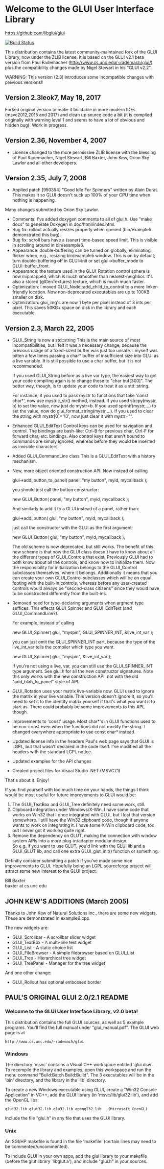 # Welcome to the GLUI User Interface Library

https://github.com/libglui/glui

[![Build Status](https://travis-ci.org/libglui/glui.svg?branch=master)](https://travis-ci.org/libglui/glui)

This distribution contains the latest community-maintained fork of the
GLUI Library, now under the ZLIB license.  It is based on the GLUI
v2.1 beta version from Paul Rademacher
(http://www.cs.unc.edu/~rademach/glui/) plus the compatibility changes 
made by Nigel Stewart in his "GLUI v2.2".

WARNING: This version (2.3) introduces some incompatible changes with
previous versions!!

## Version 2.3leok7, May 18, 2017

Forked original version to make it buildable in more modern IDEs (msvc2012,2015 and 2017)
and clean up source code a bit (it is compiled originally with warning level 1 and seems 
to have a lot of obvious and hidden bug). Work in progress.

## Version 2.36, November 4, 2007

- License changed to the more permissive ZLIB license 
  with the blessing of Paul Rademacher, Nigel Stewart, Bill Baxter, 
  John Kew, Orion Sky Lawlor and all other developers.

## Version 2.35, July 7, 2006

- Applied patch [950354] "Good Idle For Spinners" written by Alain
  Durat.  This makes it so GLUI doesn't suck up 100% of your CPU time
  when nothing is happening.

Many changes submitted by Orion Sky Lawlor.
- Comments: I've added doxygen comments to all of glui.h.  Use "make
  docs" to generate Doxygen in doc/html/index.html.
- Bug fix: rollout actually resizes properly when opened (bin/example5
  demonstrated this bug). 
- Bug fix: scroll bars have a (saner) time-based speed limit.  This is
  visible in scrolling around in bin/example6.
- Appearance: double-buffering can be turned on globally, eliminating
  flicker when, e.g., resizing bin/example5 window.  This is on by
  default; turn double-buffering off in GLUI::init or set
  glui->buffer_mode to GLUI::buffer_front.
- Appearance: the texture used in the GLUI_Rotation
  control sphere is now mipmapped, which is much smoother than
  nearest-neighbor.  It's also a stored (glGenTextures) texture, which
  is much much faster. 
- Optimization: I moved GLUI_Node::add_child_to_control to a more
  linker-friendly location.  Now non-deprecated executables are up to
  100KB smaller on disk.
- Optimization: glui_img's are now 1 byte per pixel instead of 3 ints
  per pixel.  This saves 50KB+ space on disk in the library and each
  executable. 

## Version 2.3, March 22, 2005

- GLUI_String is now a std::string
  This is the main source of most incompatibilities, but I felt it was
  a necessary change, because the previous usage of a fixed-sized
  buffer was just too unsafe.  I myself was bitten a few times passing
  a char* buffer of insufficient size into GLUI as a live variable.
  It is still possible to use a char buffer, but it is not recommended.

  If you used GLUI_String before as a live var type, the easiest way
  to get your code compiling again is to change those to "char
  buf[300]".  The better way, though, is to update your code to treat
  it as a std::string.

  For instance, if you used to pass mystr to functions that take
  'const char*', now use mystr.c_str() method, instead.
  If you used strcpy(mystr, b) to set the value, now just do mystr=b.
  If you used sprintf(mystr,...) to set the value, now do 
  glui_format_string(mystr,...).
  If you used to clear the string with mystr[0]='\0', now just clear
  it with mystr="".

- Enhanced GLUI_EditText
  Control keys can be used for navigation and control.  The bindings
  are bash-like: Ctrl-B for previous char, Ctrl-F for forward char, etc.
  bindings.  Also control keys that aren't bound to commands are
  simply ignored, whereas before they would be inserted as invisible
  characters.

- Added GLUI_CommandLine class
  This is a GLUI_EditText with a history mechanism.

- New, more object oriented construction API.
  Now instead of calling 

    glui->add_button_to_panel( panel, "my button", myid, mycallback );

  you should just call the button constructor:

    new GLUI_Button( panel, "my button", myid, mycallback );

  And similarly to add it to a GLUI instead of a panel, rather than:

    glui->add_button( glui, "my button", myid, mycallback );

  just call the constructor with the GLUI as the first argument:

    new GLUI_Button( glui, "my button", myid, mycallback );
    
  The old scheme is now deprecated, but still works.  The benefit of
  this new scheme is that now the GLUI class doesn't have to know
  about all the different types of GLUI_Controls that exist.
  Previously GLUI had to both know about all the controls, and know
  how to initialize them.  Now the responsibility for initialization
  belongs to the GLUI_Control subclasses themselves, where it
  belongs. Additionally it means that you can create your own
  GLUI_Control subclasses which will be on equal footing with the
  built-in controls, whereas before any user-created controls would
  always be "second-class citizens" since they would have to be
  constructed differently from the built-ins.

- Removed need for type-declaring arguments when argment type suffices.
  This effects GLUI_Spinner and GLUI_EditText (and GLUI_CommandLine?).

  For example, instead of calling 

    new GLUI_Spinner( glui, "myspin", GLUI_SPINNER_INT, &live_int_var );

  you can just omit the GLUI_SPINNER_INT part, because the type of the
  live_int_var tells the compiler which type you want.

    new GLUI_Spinner( glui, "myspin", &live_int_var );

  If you're not using a live, var, you can still use the
  GLUI_SPINNER_INT type argument.  See glui.h for all the new 
  constructor signatures.  Note this only works with the new
  construction API, not with the old "add_blah_to_panel" style of
  API.

- GLUI_Rotation uses your matrix live-variable now.
  GLUI used to ignore the matrix in your live variable.  This version
  doesn't ignore it, so you'll need to set it to the identity matrix
  yourself if that's what you want it to start as.  There could
  probably be some improvements to this API, though.
  
- Improvements to 'const' usage.
  Most char*'s in GLUI functions used to be non-const even when the
  functions did not modify the string.  I changed everywhere
  appropriate to use const char* instead.

- Updated license info in the headers
  Paul's web page says that GLUI is LGPL, but that wasn't declared in
  the code itself.  I've modified all the headers with the standard
  LGPL notice.

- Updated examples for the API changes

- Created project files for Visual Studio .NET (MSVC7.1)

That's about it.  Enjoy!

If you find yourself with too much time on your hands, the things I
think would be most useful for future improvements to GLUI would be:

1. The GLUI_TextBox and GLUI_Tree definitely need some work, still.  
2. Clipboard integration under Windows/X-Win.  I have some code that
   works on Win32 that I once integrated with GLUI, but I lost that 
   version somewhere.  I still have the Win32 clipboard code, though
   if anyone wants to work on integrating it.  I have some X-Win
   clipboard code, too, but I never got it working quite right.
3. Remove the dependency on GLUT, making the connection with window 
   system APIs into a more plug-in/adapter modular design.  
   So e.g. if you want to use GLUT, you'd link with the GLUI lib and a
   GLUI_GLUT lib, and call one extra GLUI_glut_init() function or 
   something.

Definitly consider submitting a patch if you've made some nice improvements
to GLUI.  Hopefully being an LGPL sourceforge project will attract some new
interest to the GLUI project.

Bill Baxter    
baxter
at
cs unc edu

## JOHN KEW'S ADDITIONS (March 2005)

Thanks to John Kew of Natural Solutions Inc.,
there are some new widgets.  These are demonstrated in example6.cpp.

The new widgets are:

* GLUI_Scrollbar - A scrollbar slider widget
* GLUI_TextBox - A multi-line text widget
* GLUI_List - A static choice list
* GLUI_FileBrowser - A simple filebrowser based on GLUI_List
* GLUI_Tree - Hierarchical tree widget
* GLUI_TreePanel - Manager for the tree widget
 
And one other change:

* GLUI_Rollout has optional embossed border 

## PAUL'S ORIGINAL GLUI 2.0/2.1 README

### Welcome to the GLUI User Interface Library, v2.0 beta!

This distribution contains the full GLUI sources, as well as 5 example
programs.  You'll find the full manual under "glui_manual.pdf".  The
GLUI web page is at 

	http://www.cs.unc.edu/~rademach/glui

### Windows

The directory 'msvc' contains a Visual C++ workspace entitled
'glui.dsw'.  To recompile the library and examples, open this
workspace and run the menu command "Build:Batch Build:Build".  The 3
executables will be in the 'bin' directory, and the library in the
'lib' directory.

To create a new Windows executable using GLUI, create a "Win32 Console
Application" in VC++, add the GLUI library (in 'msvc/lib/glui32.lib'),
and add the OpenGL libs:

	glui32.lib glut32.lib glu32.lib opengl32.lib   (Microsoft OpenGL)

Include the file "glui.h" in any file that uses the GLUI library.


### Unix

An SGI/HP makefile is found in the file 'makefile' (certain lines may need 
to be commented/uncommented).

To include GLUI in your own apps, add the glui library to your
makefile (before the glut library 'libglut.a'), and include "glui.h"
in your sources.

